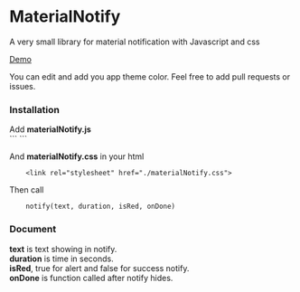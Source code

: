 # MaterialNotify
A very small library for material notification with Javascript and css

<a href="https://codepen.io/AmirMhr/pen/ZELJBVR">Demo</a>

You can edit and add you app theme color.
Feel free to add pull requests or issues.

<h3>Installation</h3>
Add <b>materialNotify.js</b><br/>
```
    <script  src="./materialNotify.js"></script>
```

And <b>materialNotify.css</b> in your html<br/>
```
    <link rel="stylesheet" href="./materialNotify.css">
```

Then call<br/>
```
    notify(text, duration, isRed, onDone)
```


<h3>Document</h3>
<b>text</b> is text showing in notify.<br/>
<b>duration</b> is time in seconds.<br/>
<b>isRed</b>, true for alert and false for success notify.<br/>
<b>onDone</b> is function called after notify hides.
